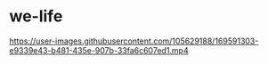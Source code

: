 # we-life

https://user-images.githubusercontent.com/105629188/169591303-e9339e43-b481-435e-907b-33fa6c607ed1.mp4

